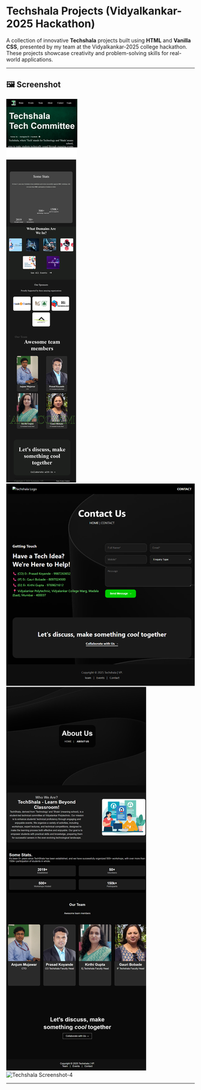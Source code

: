 # Techshala Projects (Vidyalkankar-2025 Hackathon)

A collection of innovative **Techshala** projects built using **HTML** and **Vanilla CSS**, presented by my team at the Vidyalkankar-2025 college hackathon. These projects showcase creativity and problem-solving skills for real-world applications.

---

## 🖼 Screenshot

![Techshala Screenshot-1](https://github.com/Shreyas2545/techshala-project/blob/main/assets/src1.png?raw=true)
![Techshala Screenshot-2](https://github.com/Shreyas2545/techshala-project/blob/47b5c875ecd24ed793e8e6a5e72df48682f39ee4/assets/src2.png)
![Techshala Screenshot-3](https://github.com/Shreyas2545/techshala-project/blob/47b5c875ecd24ed793e8e6a5e72df48682f39ee4/assets/src3.png)
![Techshala Screenshot-4](https://github.com/Shreyas2545/techshala-project/blob/47b5c875ecd24ed793e8e6a5e72df48682f39ee4/assets/src4.png)

---

